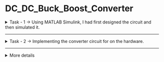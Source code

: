 # DC_DC_Buck_Boost_Converter
<details>
   <summary>Task - 1 -> Using MATLAB Simulink, I had first designed the circuit and then simulated it.</summary>
   
## Circuit Simulation and Output Waveoforms
1. I first designed the circuit and then ran it's simulation with the following specifications: <br>
• V_s (Supply Voltage)= 12V <br>
• L (Inductance)= 1mH <br>
• C (Capacitance)= 470µF <br>
• R_L (Variable load resistance)= 0Ω to 300Ω <br>
• Switching frequency= 20KHz <br>
2. Following are the screeshots of the circuit and waveforms of V_out and I_L at 20Ω load resistance:
![result 2](https://i.postimg.cc/GtX4mSfR/Screenshot-2024-07-28-120317.png)
![result 1](https://i.postimg.cc/26FqP5FV/Screenshot-2024-07-28-115513.png)

### Task 1 finished
</details>

---

<details>
   <summary>Task - 2 -> Implementing the converter circuit for on the hardware.</summary>
   
## My project is to develop a dc-dc buck boost converter.
1. I had first verified the working of the circuit on a breadboard and <br>
after successful implementation of hardware on breadboard, I soldered it on a purfboard.
2. Following is the image of the final circuit on the purfboard:
![result 3](https://i.postimg.cc/PqMTHv9s/image.png)
## Task 2 completed

</details>

---

<details>
   <summary>More details</summary>
For more details of the project, please refer the following:<br>
• The Project report is attached with the file name "DC DC Buck Boost Converter Report.pdf".<br>
• Also, please find the MATLAB simulation file named "DC_DC_Buck_Boost_Converter.slx".

</details>

